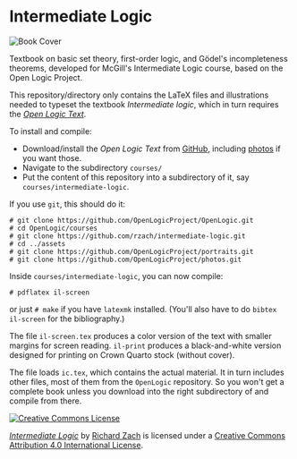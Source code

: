 # Intermediate Logic

![Book Cover](https://builds.openlogicproject.org/courses/intermediate-logic/il.png)

Textbook on basic set theory, first-order logic, and Gödel's
incompleteness theorems, developed for McGill's Intermediate Logic
course, based on the Open Logic Project.

This repository/directory only contains the LaTeX files and
illustrations needed to typeset the textbook _Intermediate logic_,
which in turn requires the _[Open Logic
Text](https://github.com/OpenLogicProject/OpenLogic/)_.

To install and compile:

- Download/install the _Open Logic Text_ from
  [GitHub](https://github.com/OpenLogicProject/OpenLogic/), including
  [photos](https://github.com/OpenLogicProject/photos) if you want those.
- Navigate to the subdirectory `courses/`
- Put the content of this repository into a subdirectory of it, say
  `courses/intermediate-logic`.

If you use `git`, this should do it:
```
# git clone https://github.com/OpenLogicProject/OpenLogic.git
# cd OpenLogic/courses
# git clone https://github.com/rzach/intermediate-logic.git
# cd ../assets
# git clone https://github.com/OpenLogicProject/portraits.git
# git clone https://github.com/OpenLogicProject/photos.git
```
Inside `courses/intermediate-logic`, you can now compile:
```
# pdflatex il-screen
```
or just `# make` if you have `latexmk` installed. (You'll also have to
do `bibtex il-screen` for the bibliography.)

The file `il-screen.tex` produces a color version of the text with
smaller margins for screen reading. `il-print` produces a
black-and-white version designed for printing on Crown Quarto stock
(without cover).

The file loads `ic.tex`, which contains the actual material. It
in turn includes other files, most of them from the `OpenLogic`
repository. So you won't get a complete book unless you download into
the right subdirectory of and compile from there.

[![Creative Commons License](https://mirrors.creativecommons.org/presskit/buttons/88x31/png/by.png)](https://creativecommons.org/licenses/by/4.0/) 

_[Intermediate Logic](https://ic.openlogicproject.org/)_ by [Richard
Zach](https://richardzach.org/) is licensed under a [Creative Commons
Attribution 4.0 International
License](https://creativecommons.org/licenses/by/4.0/).
